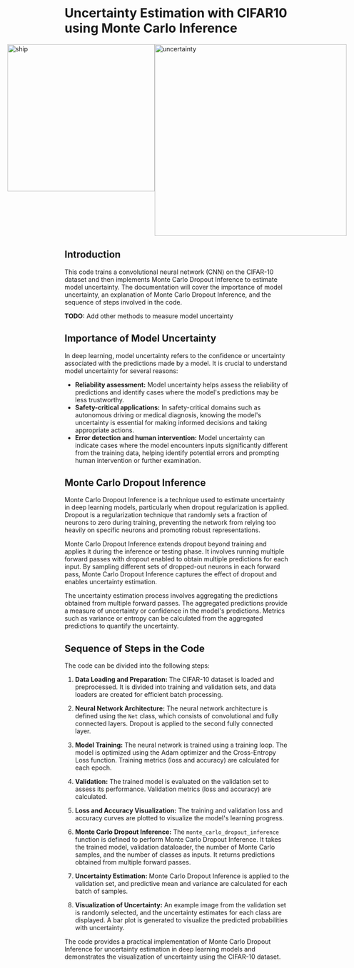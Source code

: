 # Uncertainty Estimation with CIFAR10 using Monte Carlo Inference

<div style="display:flex;justify-content:center;">
    <img src="https://github.com/jmayank23/UncertaintyEstimation_CIFAR10/assets/27727185/520ac562-d370-4013-b6e5-c0ae930705e7" alt="ship" width="330"/>
    <img src="https://github.com/jmayank23/UncertaintyEstimation_CIFAR10/assets/27727185/fc4f789f-226b-4feb-bbcb-d8b638292c87" alt="uncertainty" width="430"/>
</div>



## Introduction
This code trains a convolutional neural network (CNN) on the CIFAR-10 dataset and then implements Monte Carlo Dropout Inference to estimate model uncertainty. The documentation will cover the importance of model uncertainty, an explanation of Monte Carlo Dropout Inference, and the sequence of steps involved in the code.

**TODO:** Add other methods to measure model uncertainty

## Importance of Model Uncertainty
In deep learning, model uncertainty refers to the confidence or uncertainty associated with the predictions made by a model. It is crucial to understand model uncertainty for several reasons:
- **Reliability assessment:** Model uncertainty helps assess the reliability of predictions and identify cases where the model's predictions may be less trustworthy.
- **Safety-critical applications:** In safety-critical domains such as autonomous driving or medical diagnosis, knowing the model's uncertainty is essential for making informed decisions and taking appropriate actions.
- **Error detection and human intervention:** Model uncertainty can indicate cases where the model encounters inputs significantly different from the training data, helping identify potential errors and prompting human intervention or further examination.

## Monte Carlo Dropout Inference
Monte Carlo Dropout Inference is a technique used to estimate uncertainty in deep learning models, particularly when dropout regularization is applied. Dropout is a regularization technique that randomly sets a fraction of neurons to zero during training, preventing the network from relying too heavily on specific neurons and promoting robust representations.

Monte Carlo Dropout Inference extends dropout beyond training and applies it during the inference or testing phase. It involves running multiple forward passes with dropout enabled to obtain multiple predictions for each input. By sampling different sets of dropped-out neurons in each forward pass, Monte Carlo Dropout Inference captures the effect of dropout and enables uncertainty estimation.

The uncertainty estimation process involves aggregating the predictions obtained from multiple forward passes. The aggregated predictions provide a measure of uncertainty or confidence in the model's predictions. Metrics such as variance or entropy can be calculated from the aggregated predictions to quantify the uncertainty.

## Sequence of Steps in the Code
The code can be divided into the following steps:

1. **Data Loading and Preparation:** The CIFAR-10 dataset is loaded and preprocessed. It is divided into training and validation sets, and data loaders are created for efficient batch processing.

2. **Neural Network Architecture:** The neural network architecture is defined using the `Net` class, which consists of convolutional and fully connected layers. Dropout is applied to the second fully connected layer.

3. **Model Training:** The neural network is trained using a training loop. The model is optimized using the Adam optimizer and the Cross-Entropy Loss function. Training metrics (loss and accuracy) are calculated for each epoch.

4. **Validation:** The trained model is evaluated on the validation set to assess its performance. Validation metrics (loss and accuracy) are calculated.

5. **Loss and Accuracy Visualization:** The training and validation loss and accuracy curves are plotted to visualize the model's learning progress.

6. **Monte Carlo Dropout Inference:** The `monte_carlo_dropout_inference` function is defined to perform Monte Carlo Dropout Inference. It takes the trained model, validation dataloader, the number of Monte Carlo samples, and the number of classes as inputs. It returns predictions obtained from multiple forward passes.

7. **Uncertainty Estimation:** Monte Carlo Dropout Inference is applied to the validation set, and predictive mean and variance are calculated for each batch of samples.

8. **Visualization of Uncertainty:** An example image from the validation set is randomly selected, and the uncertainty estimates for each class are displayed. A bar plot is generated to visualize the predicted probabilities with uncertainty.

The code provides a practical implementation of Monte Carlo Dropout Inference for uncertainty estimation in deep learning models and demonstrates the visualization of uncertainty using the CIFAR-10 dataset.
